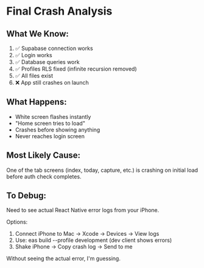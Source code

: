 # Final Crash Analysis

## What We Know:
1. ✅ Supabase connection works
2. ✅ Login works  
3. ✅ Database queries work
4. ✅ Profiles RLS fixed (infinite recursion removed)
5. ✅ All files exist
6. ❌ App still crashes on launch

## What Happens:
- White screen flashes instantly
- "Home screen tries to load"
- Crashes before showing anything
- Never reaches login screen

## Most Likely Cause:
One of the tab screens (index, today, capture, etc.) is crashing on initial load before auth check completes.

## To Debug:
Need to see actual React Native error logs from your iPhone.

Options:
1. Connect iPhone to Mac → Xcode → Devices → View logs
2. Use: eas build --profile development (dev client shows errors)
3. Shake iPhone → Copy crash log → Send to me

Without seeing the actual error, I'm guessing.
